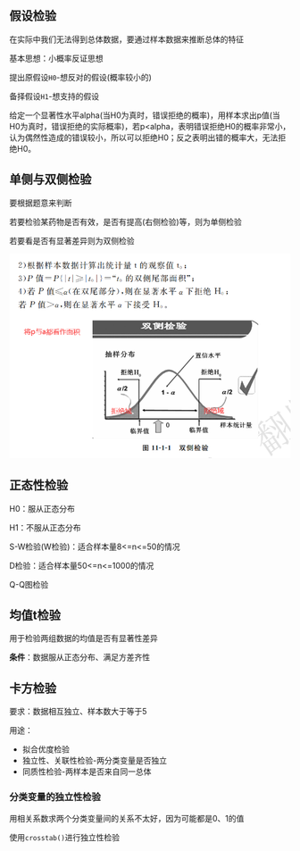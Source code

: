 ## 假设检验

在实际中我们无法得到总体数据，要通过样本数据来推断总体的特征

基本思想：小概率反证思想

提出原假设`H0`-想反对的假设(概率较小的)

备择假设`H1`-想支持的假设

给定一个显著性水平alpha(当H0为真时，错误拒绝的概率)，用样本求出p值(当H0为真时，错误拒绝的实际概率)，若p<alpha，表明错误拒绝H0的概率非常小，认为偶然性造成的错误较小，所以可以拒绝H0；反之表明出错的概率大，无法拒绝H0。

## 单侧与双侧检验

要根据题意来判断

若要检验某药物是否有效，是否有提高(右侧检验)等，则为单侧检验

若要看是否有显著差异则为双侧检验

![image-20220320123631122](../../Sources/images_math/image-20220320123631122.png)

## 正态性检验

H0：服从正态分布

H1：不服从正态分布

S-W检验(W检验)：适合样本量8<=n<=50的情况

D检验：适合样本量50<=n<=1000的情况

Q-Q图检验

## 均值t检验

用于检验两组数据的均值是否有显著性差异

**条件**：数据服从正态分布、满足方差齐性

## 卡方检验

要求：数据相互独立、样本数大于等于5

用途：

- 拟合优度检验
- 独立性、关联性检验-两分类变量是否独立
- 同质性检验-两样本是否来自同一总体

### 分类变量的独立性检验

用相关系数求两个分类变量间的关系不太好，因为可能都是0、1的值

使用`crosstab()`进行独立性检验
